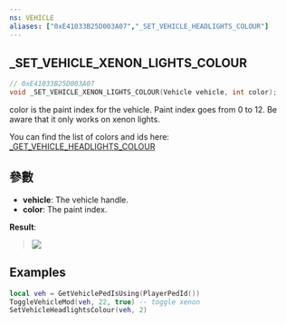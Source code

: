 ```yaml
---
ns: VEHICLE
aliases: ["0xE41033B25D003A07","_SET_VEHICLE_HEADLIGHTS_COLOUR"]
---
```

## _SET_VEHICLE_XENON_LIGHTS_COLOUR

```c
// 0xE41033B25D003A07
void _SET_VEHICLE_XENON_LIGHTS_COLOUR(Vehicle vehicle, int color);
```

color is the paint index for the vehicle.
Paint index goes from 0 to 12.
Be aware that it only works on xenon lights.

You can find the list of colors and ids here: [_GET_VEHICLE_HEADLIGHTS_COLOUR](#_0x3DFF319A831E0CDB)

## 參數
* **vehicle**: The vehicle handle.
* **color**: The paint index.

**Result**:
> ![](https://i.imgur.com/yV3cpG9.png)

## Examples

```lua
local veh = GetVehiclePedIsUsing(PlayerPedId())
ToggleVehicleMod(veh, 22, true) -- toggle xenon
SetVehicleHeadlightsColour(veh, 2)
```